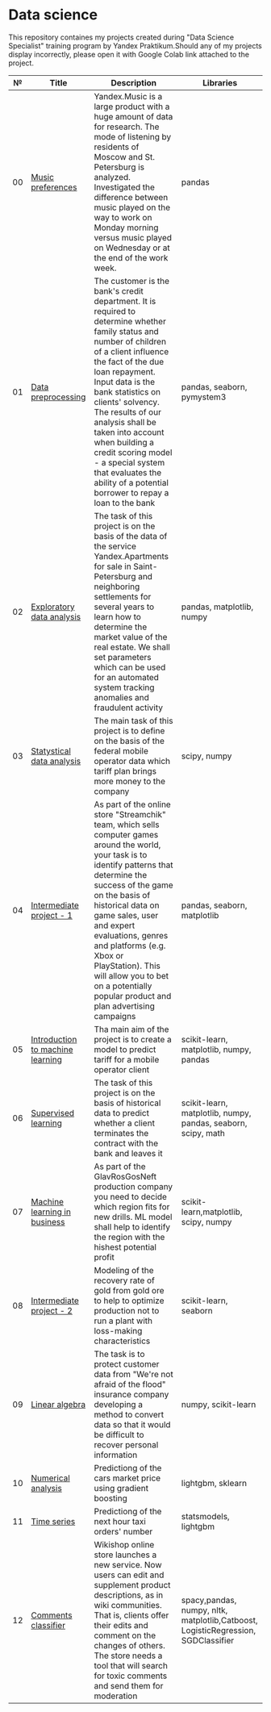 # Data science

This repository containes my projects created during "Data Science Specialist" training program by Yandex Praktikum.Should any of my projects display incorrectly, please open it with Google Colab link attached to the project. 

|№|Title|Description|Libraries|
|---|-----------|---------------------|----------|
|00|[Music preferences](00_musical_preferences.ipynb)| Yandex.Music is a large product with a huge amount of data for research. The mode of listening by residents of Moscow and St. Petersburg is analyzed. Investigated the difference between music played on the way to work on Monday morning versus music played on Wednesday or at the end of the work week.|pandas|
|01|[Data preprocessing](01_reliability_of_borrowers.ipynb)|The customer is the bank's credit department. It is required to determine whether family status and number of children of a client influence the fact of the due loan repayment. Input data is the bank statistics on clients' solvency. The results of our analysis shall be taken into account when building a credit scoring model - a special system that evaluates the ability of a potential borrower to repay a loan to the bank |pandas, seaborn, pymystem3|
|02|[Exploratory data analysis](02_real_estate_predictions.ipynb)| The task of this project is on the basis of the data of the service Yandex.Apartments for sale in Saint-Petersburg and neighboring settlements for several years to learn how to determine the market value of the real estate. We shall set parameters which can be used for an automated system tracking anomalies and fraudulent activity|pandas, matplotlib, numpy|
|03|[Statystical data analysis](03_tariff_plan_prediction.ipynb)|The main task of this project is to define on the basis of the federal mobile operator data which tariff plan brings more money to the company|scipy, numpy|
|04|[Intermediate project - 1](04_intermediate_project_1.ipynb)|As part of the online store "Streamchik" team, which sells computer games around the world, your task is to identify patterns that determine the success of the game on the basis of historical data on game sales, user and expert evaluations, genres and platforms (e.g. Xbox or PlayStation). This will allow you to bet on a potentially popular product and plan advertising campaigns|pandas, seaborn, matplotlib|
|05|[Introduction to machine learning](05_clients_behaviour_predict.ipynb)|Tha main aim of the project is to create a model to predict tariff for a mobile operator client|scikit-learn, matplotlib, numpy, pandas|
|06|[Supervised learning](06_contract_termination_prediction.ipynb)|The task of this project is on the basis of historical data to predict whether a client terminates the contract with the bank and leaves it|scikit-learn, matplotlib, numpy, pandas, seaborn, scipy, math|
|07|[Machine learning in business](07_drill_region_predict.ipynb)|As part of the GlavRosGosNeft production company you need to decide which region fits for new drills. ML model shall help to identify the region with the hishest potential profit|scikit-learn,matplotlib, scipy, numpy|
|08|[Intermediate project - 2](08_gold_recovery_predict.ipynb)| Modeling of the recovery rate of gold from gold ore to help to optimize production not to run a plant with loss-making characteristics| scikit-learn, seaborn|
|09|[Linear algebra](09_insurance_clients_protection.ipynb)|The task is to protect customer data from "We're not afraid of the flood" insurance company developing a method to convert data so that it would be difficult to recover personal information|numpy, scikit-learn|
|10|[Numerical analysis](10_car_price_predict.ipynb)|Predictiong of the cars market price using gradient boosting|lightgbm, sklearn|
|11|[Time series](11_taxi_booking_predict.ipynb)|Predictiong of the next hour taxi orders' number|statsmodels, lightgbm|
|12|[Comments classifier](https://colab.research.google.com/github/Basilt69/yp_ds_projects/blob/main/12_toxic_comments_project.ipynb)|Wikishop online store launches a new service. Now users can edit and supplement product descriptions, as in wiki communities. That is, clients offer their edits and comment on the changes of others. The store needs a tool that will search for toxic comments and send them for moderation|spacy,pandas, numpy, nltk, matplotlib,Catboost, LogisticRegression, SGDClassifier|


